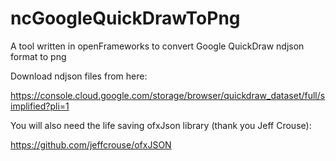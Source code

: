 # ncGoogleQuickDrawToPng
A tool written in openFrameworks to convert Google QuickDraw ndjson format to png

Download ndjson files from here:

https://console.cloud.google.com/storage/browser/quickdraw_dataset/full/simplified?pli=1

You will also need the life saving ofxJson library (thank you Jeff Crouse):

https://github.com/jeffcrouse/ofxJSON
